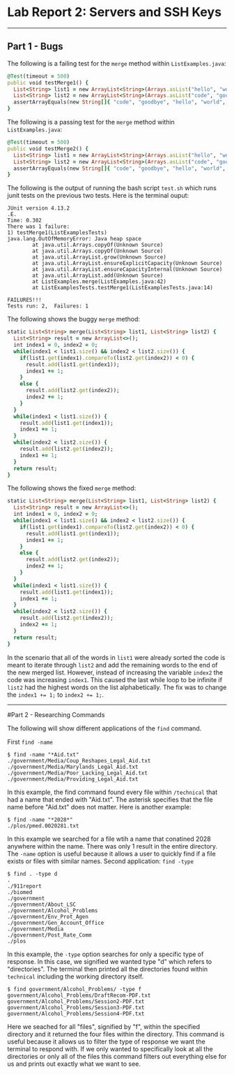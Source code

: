 # Lab Report 2: Servers and SSH Keys

---
## Part 1 - Bugs

The following is a failing test for the `merge` method within `ListExamples.java`:

```ruby
@Test(timeout = 500)
public void testMerge1() {
  List<String> list1 = new ArrayList<String>(Arrays.asList("hello", "world", "yoyo"));
  List<String> list2 = new ArrayList<String>(Arrays.asList("code", "goodbye", "zebra"));
  assertArrayEquals(new String[]{ "code", "goodbye", "hello", "world", "yoyo", "zebra"}, ListExamples.merge(list1, list2).toArray());
}
```

The following is a passing test for the `merge` method within `ListExamples.java`:

```ruby
@Test(timeout = 500)
public void testMerge2() {
  List<String> list1 = new ArrayList<String>(Arrays.asList("hello", "world", "yoyo"));
  List<String> list2 = new ArrayList<String>(Arrays.asList("code", "goodbye"));
  assertArrayEquals(new String[]{ "code", "goodbye", "hello", "world", "yoyo"}, ListExamples.merge(list1, list2).toArray());
}
```

The following is the output of running the bash script `test.sh` which runs junit tests on the previous two tests. Here is the terminal ouput:
```
JUnit version 4.13.2
.E.
Time: 0.302
There was 1 failure:
1) testMerge1(ListExamplesTests)
java.lang.OutOfMemoryError: Java heap space
        at java.util.Arrays.copyOf(Unknown Source)
        at java.util.Arrays.copyOf(Unknown Source)
        at java.util.ArrayList.grow(Unknown Source)
        at java.util.ArrayList.ensureExplicitCapacity(Unknown Source)
        at java.util.ArrayList.ensureCapacityInternal(Unknown Source)
        at java.util.ArrayList.add(Unknown Source)
        at ListExamples.merge(ListExamples.java:42)
        at ListExamplesTests.testMerge1(ListExamplesTests.java:14)

FAILURES!!!
Tests run: 2,  Failures: 1
```
The following shows the buggy `merge` method:
```ruby
static List<String> merge(List<String> list1, List<String> list2) {
  List<String> result = new ArrayList<>();
  int index1 = 0, index2 = 0;
  while(index1 < list1.size() && index2 < list2.size()) {
    if(list1.get(index1).compareTo(list2.get(index2)) < 0) {
      result.add(list1.get(index1));
      index1 += 1;
    }
    else {
      result.add(list2.get(index2));
      index2 += 1;
    }
  }
  while(index1 < list1.size()) {
    result.add(list1.get(index1));
    index1 += 1;
  }
  while(index2 < list2.size()) {
    result.add(list2.get(index2));
    index1 += 1;
  }
  return result;
}
```
The following shows the fixed `merge` method:
```ruby
static List<String> merge(List<String> list1, List<String> list2) {
  List<String> result = new ArrayList<>();
  int index1 = 0, index2 = 0;
  while(index1 < list1.size() && index2 < list2.size()) {
    if(list1.get(index1).compareTo(list2.get(index2)) < 0) {
      result.add(list1.get(index1));
      index1 += 1;
    }
    else {
      result.add(list2.get(index2));
      index2 += 1;
    }
  }
  while(index1 < list1.size()) {
    result.add(list1.get(index1));
    index1 += 1;
  }
  while(index2 < list2.size()) {
    result.add(list2.get(index2));
    index2 += 1;
  }
  return result;
}
```
In the scenario that all of the words in `list1` were already sorted the code is meant to iterate through `list2` and add the remaining words to the end of the new merged list. However, instead of increasing the variable `index2` the code was increasing `index1`. This caused the last while loop to be infinite if `list2` had the highest words on the list alphabetically. The fix was to change the `index1 += 1;` to `index2 += 1;`.

---
#Part 2 - Researching Commands

The following will show different applications of the `find` command.

First `find -name`
```
$ find -name "*Aid.txt"
./government/Media/Coup_Reshapes_Legal_Aid.txt
./government/Media/Marylands_Legal_Aid.txt
./government/Media/Poor_Lacking_Legal_Aid.txt
./government/Media/Providing_Legal_Aid.txt
```
In this example, the find command found every file within `/technical` that had a name that ended with "Aid.txt". The asterisk specifies that the file name before "Aid.txt" does not matter.
Here is another example:
```
$ find -name "*2028*"
./plos/pmed.0020281.txt
```
In this example we searched for a file wtih a name that conatined 2028 anywhere within the name. There was only 1 result in the entire directory. The `-name` option is useful because it allows a user to quickly find if a file exists or files with similar names.
Second application: `find -type`
```
$ find . -type d
.
./911report
./biomed
./government
./government/About_LSC
./government/Alcohol_Problems
./government/Env_Prot_Agen
./government/Gen_Account_Office
./government/Media
./government/Post_Rate_Comm
./plos
```
In this example, the `-type` option searches for only a specific type of response. In this case, we signified we wanted type "d" which refers to "directories". The terminal then printed all the directories found within `technical` including the working directory itself.
```
$ find government/Alcohol_Problems/ -type f
government/Alcohol_Problems/DraftRecom-PDF.txt
government/Alcohol_Problems/Session2-PDF.txt
government/Alcohol_Problems/Session3-PDF.txt
government/Alcohol_Problems/Session4-PDF.txt
```
Here we seached for all "files", signified by "f", within the specified directory and it returned the four files within the directory. This command is useful because it allows us to filter the type of response we want the terminal to respond with. If we only wanted to specifically look at all the directories or only all of the files this command filters out everything else for us and prints out exactly what we want to see.




